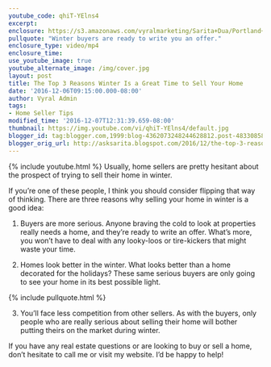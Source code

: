 ```yaml
---
youtube_code: qhiT-YElns4
excerpt:
enclosure: https://s3.amazonaws.com/vyralmarketing/Sarita+Dua/Portland+Real+Estate+Agent-+Why+should+you+sell+your+home+this+winter%253F.mp4
pullquote: "Winter buyers are ready to write you an offer."
enclosure_type: video/mp4
enclosure_time:
use_youtube_image: true
youtube_alternate_image: /img/cover.jpg
layout: post
title: The Top 3 Reasons Winter Is a Great Time to Sell Your Home
date: '2016-12-06T09:15:00.000-08:00'
author: Vyral Admin
tags:
- Home Seller Tips
modified_time: '2016-12-07T12:31:39.659-08:00'
thumbnail: https://img.youtube.com/vi/qhiT-YElns4/default.jpg
blogger_id: tag:blogger.com,1999:blog-4362073248244628812.post-4833085888998766613
blogger_orig_url: http://asksarita.blogspot.com/2016/12/the-top-3-reasons-winter-is-great-time.html
---
```

{% include youtube.html %}
Usually, home sellers are pretty hesitant about the prospect of trying to sell their home in winter.

If you’re one of these people, I think you should consider flipping that way of thinking. There are three reasons why selling your home in winter is a good idea:

1. Buyers are more serious. Anyone braving the cold to look at properties really needs a home, and they’re ready to write an offer. What’s more, you won’t have to deal with any looky-loos or tire-kickers that might waste your time.

2. Homes look better in the winter. What looks better than a home decorated for the holidays? These same serious buyers are only going to see your home in its best possible light.

{% include pullquote.html %}

3. You’ll face less competition from other sellers. As with the buyers, only people who are really serious about selling their home will bother putting theirs on the market during winter.

If you have any real estate questions or are looking to buy or sell a home, don’t hesitate to call me or visit my website. I’d be happy to help!
